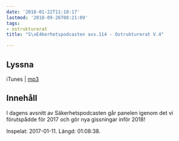 ```yaml
---
date: '2018-01-22T11:18:17'
lastmod: '2018-09-26T08:21:09'
tags:
- ostrukturerat
title: "S\xE4kerhetspodcasten avs.114 - Ostrukturerat V.4"

---
```

## Lyssna

iTunes \| [mp3](http://traffic.libsyn.com/sakerhetspodcasten/Ostrukturerat_2018-01-11.mp3)

## Innehåll

I dagens avsnitt av Säkerhetspodcasten går panelen igenom det vi förutspådde för
2017 och gör nya gissningar inför 2018!

Inspelat: 2017-01-11. Längd: 01:08:38.
